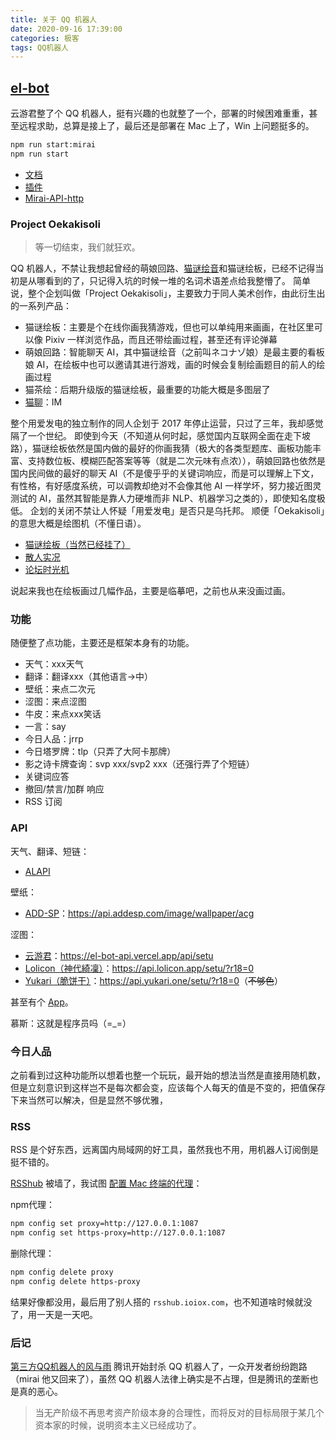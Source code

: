 ```yaml
---
title: 关于 QQ 机器人
date: 2020-09-16 17:39:00
categories: 极客
tags: QQ机器人
---
```


## [el-bot](https://www.yunyoujun.cn/note/make-el-bot/)

云游君整了个 QQ 机器人，挺有兴趣的也就整了一个，部署的时候困难重重，甚至远程求助，总算是接上了，最后还是部署在 Mac 上了，Win 上问题挺多的。

```bash
npm run start:mirai
npm run start
```

- [文档](https://docs.bot.elpsy.cn/)
- [插件](https://github.com/ElpsyCN/el-bot-plugins)
- [Mirai-API-http](https://github.com/project-mirai/mirai-api-http)

### Project Oekakisoli

> 等一切结束，我们就狂欢。

QQ 机器人，不禁让我想起曾经的萌娘回路、[猫谜绘音](https://zh.moegirl.org/%E7%8C%AB%E8%B0%9C%E7%BB%98%E9%9F%B3)和猫谜绘板，已经不记得当初是从哪看到的了，只记得入坑的时候一堆的名词术语差点给我整懵了。
简单说，整个企划叫做「Project Oekakisoli」，主要致力于同人美术创作，由此衍生出的一系列产品：
- 猫谜绘板：主要是个在线你画我猜游戏，但也可以单纯用来画画，在社区里可以像 Pixiv 一样浏览作品，而且还带绘画过程，甚至还有评论弹幕
- 萌娘回路：智能聊天 AI，其中猫谜绘音（之前叫ネコナゾ娘）是最主要的看板娘 AI，在绘板中也可以邀请其进行游戏，画的时候会复制绘画题目的前人的绘画过程
- 猫茶绘：后期升级版的猫谜绘板，最重要的功能大概是多图层了
- [猫聊](https://github.com/qyx525127/NekoIM)：IM

整个用爱发电的独立制作的同人企划于 2017 年停止运营，只过了三年，我却感觉隔了一个世纪。
即使到今天（不知道从何时起，感觉国内互联网全面在走下坡路），猫谜绘板依然是国内做的最好的你画我猜（极大的各类型题库、画板功能丰富、支持数位板、模糊匹配答案等等（就是二次元味有点浓）），萌娘回路也依然是国内民间做的最好的聊天 AI（不是傻乎乎的关键词响应，而是可以理解上下文，有性格，有好感度系统，可以调教却绝对不会像其他 AI 一样学坏，努力接近图灵测试的 AI，虽然其智能是靠人力硬堆而非 NLP、机器学习之类的），即使知名度极低。
企划的关闭不禁让人怀疑「用爱发电」是否只是乌托邦。
顺便「Oekakisoli」的意思大概是绘图机（不懂日语）。

- [猫谜绘板（当然已经挂了）](http://www.nekonazo.com/partyex/)
- [散人实况](https://b23.tv/av874564)
- [论坛时光机](https://web.archive.org/web/20160414152842/http://bbs.nekonazo.com/forum.php)
  
说起来我也在绘板画过几幅作品，主要是临摹吧，之前也从来没画过画。


### 功能

随便整了点功能，主要还是框架本身有的功能。

- 天气：xxx天气
- 翻译：翻译xxx（其他语言→中）
- 壁纸：来点二次元
- 涩图：来点涩图
- 牛皮：来点xxx笑话
- 一言：say
- 今日人品：jrrp
- 今日塔罗牌：tlp（只弄了大阿卡那牌）
- 影之诗卡牌查询：svp xxx/svp2 xxx（还强行弄了个短链）
- 关键词应答
- 撤回/禁言/加群 响应
- RSS 订阅

### API

天气、翻译、短链：

- [ALAPI](https://www.alapi.net/)

壁纸：

- [ADD-SP](https://www.addesp.com/archives/329)：<https://api.addesp.com/image/wallpaper/acg>

涩图：

- [云游君](https://github.com/ElpsyCN/el-bot-plugins/tree/master/packages/setu)：<https://el-bot-api.vercel.app/api/setu>
- [Lolicon（神代綺凜）](https://api.lolicon.app/#/setu)：<https://api.lolicon.app/setu/?r18=0>
- [Yukari（脆饼干）](https://www.yukari.one/2020/08/10/setuAPI/)：<https://api.yukari.one/setu/?r18=0>（~~不够色~~）

甚至有个 [App](https://github.com/CBGan/hso)。

慕斯：这就是程序员吗（=_=）

### 今日人品

之前看到过这种功能所以想着也整一个玩玩，最开始的想法当然是直接用随机数，但是立刻意识到这样岂不是每次都会变，应该每个人每天的值是不变的，把值保存下来当然可以解决，但是显然不够优雅，

### RSS

RSS 是个好东西，远离国内局域网的好工具，虽然我也不用，用机器人订阅倒是挺不错的。

[RSShub](https://rsshub.app/) 被墙了，我试图 [配置 Mac 终端的代理](https://www.yfmingo.cn/2018/06/29/mac-terminal-shadowsocks/)：

npm代理：
```bash
npm config set proxy=http://127.0.0.1:1087
npm config set https-proxy=http://127.0.0.1:1087
```

删除代理：
```bash
npm config delete proxy
npm config delete https-proxy
```

结果好像都没用，最后用了别人搭的 `rsshub.ioiox.com`，也不知道啥时候就没了，用一天是一天吧。

### 后记

[第三方QQ机器人的风与雨](https://card.weibo.com/article/m/show/id/2309404533401464996007)
腾讯开始封杀 QQ 机器人了，一众开发者纷纷跑路（mirai 他又回来了），虽然 QQ 机器人法律上确实是不占理，但是腾讯的垄断也是真的恶心。

> 当无产阶级不再思考资产阶级本身的合理性，而将反对的目标局限于某几个资本家的时候，说明资本主义已经成功了。
